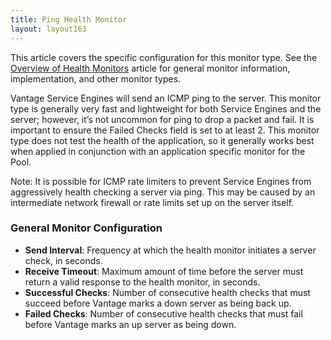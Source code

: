 ```yaml
---
title: Ping Health Monitor
layout: layout163
---
```

This article covers the specific configuration for this monitor type.  See the <a href="/docs/16.3/overview-of-health-monitors">Overview of Health Monitors</a> article for general monitor information, implementation, and other monitor types.

Vantage Service Engines will send an ICMP ping to the server. This monitor type is generally very fast and lightweight for both Service Engines and the server; however, it’s not uncommon for ping to drop a packet and fail. It is important to ensure the Failed Checks field is set to at least 2. This monitor type does not test the health of the application, so it generally works best when applied in conjunction with an application specific monitor for the Pool.

Note:  It is possible for ICMP rate limiters to prevent Service Engines from aggressively health checking a server via ping.  This may be caused by an intermediate network firewall or rate limits set up on the server itself.

### General Monitor Configuration

* **Send Interval**:  Frequency at which the health monitor initiates a server check, in seconds.
* **Receive Timeout**:  Maximum amount of time before the server must return a valid response to the health monitor, in seconds.
* **Successful Checks**:  Number of consecutive health checks that must succeed before Vantage marks a down server as being back up.
* **Failed Checks**:  Number of consecutive health checks that must fail before Vantage marks an up server as being down. 